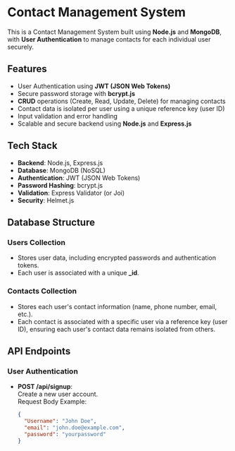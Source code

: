 # Contact Management System

This is a Contact Management System built using **Node.js** and **MongoDB**, with **User Authentication** to manage contacts for each individual user securely.

## Features

- User Authentication using **JWT (JSON Web Tokens)**
- Secure password storage with **bcrypt.js**
- **CRUD** operations (Create, Read, Update, Delete) for managing contacts
- Contact data is isolated per user using a unique reference key (user ID)
- Input validation and error handling
- Scalable and secure backend using **Node.js** and **Express.js**

## Tech Stack

- **Backend**: Node.js, Express.js
- **Database**: MongoDB (NoSQL)
- **Authentication**: JWT (JSON Web Tokens)
- **Password Hashing**: bcrypt.js
- **Validation**: Express Validator (or Joi)
- **Security**: Helmet.js

## Database Structure

### Users Collection

- Stores user data, including encrypted passwords and authentication tokens.
- Each user is associated with a unique **_id**.

### Contacts Collection

- Stores each user's contact information (name, phone number, email, etc.).
- Each contact is associated with a specific user via a reference key (user ID), ensuring each user's contact data remains isolated from others.

## API Endpoints

### User Authentication

- **POST /api/signup**:  
  Create a new user account.  
  Request Body Example:
  ```json
  {
    "Username": "John Doe",
    "email": "john.doe@example.com",
    "password": "yourpassword"
  }
